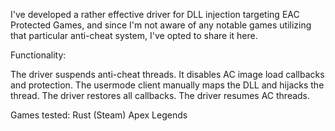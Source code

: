 I've developed a rather effective driver for DLL injection targeting EAC Protected Games, and since I'm not aware of any notable games utilizing that particular anti-cheat system, I've opted to share it here.

Functionality:

The driver suspends anti-cheat threads.
It disables AC image load callbacks and protection.
The usermode client manually maps the DLL and hijacks the thread.
The driver restores all callbacks.
The driver resumes AC threads.

Games tested:
Rust (Steam)
Apex Legends
